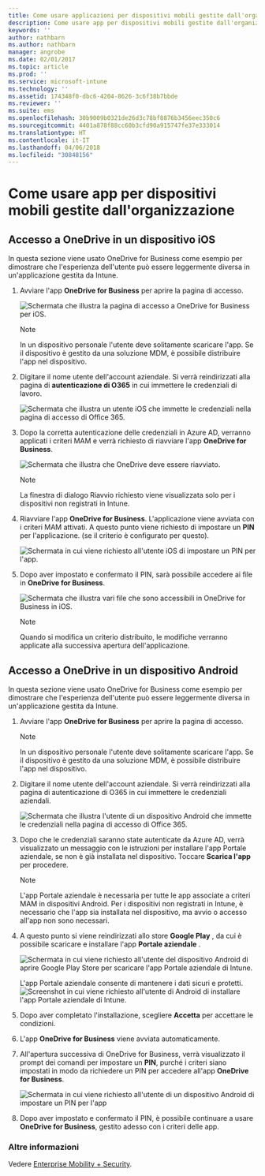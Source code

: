 ```yaml
---
title: Come usare applicazioni per dispositivi mobili gestite dall'organizzazione
description: Come usare app per dispositivi mobili gestite dall'organizzazione
keywords: ''
author: nathbarn
ms.author: nathbarn
manager: angrobe
ms.date: 02/01/2017
ms.topic: article
ms.prod: ''
ms.service: microsoft-intune
ms.technology: ''
ms.assetid: 174348f0-dbc6-4204-8626-3c6f38b7bbde
ms.reviewer: ''
ms.suite: ems
ms.openlocfilehash: 30b9009b0321de26d3c78bf8876b3456eec350c6
ms.sourcegitcommit: 4401a878f88cc60b3cfd90a915747fe37e333014
ms.translationtype: HT
ms.contentlocale: it-IT
ms.lasthandoff: 04/06/2018
ms.locfileid: "30848156"
---
```

# <a name="how-to-use-mobile-apps-managed-by-your-organization"></a>Come usare app per dispositivi mobili gestite dall'organizzazione

## <a name="accessing-onedrive-on-an-ios-device"></a>Accesso a OneDrive in un dispositivo iOS

In questa sezione viene usato OneDrive for Business come esempio per dimostrare che l'esperienza dell'utente può essere leggermente diversa in un'applicazione gestita da Intune.

1. Avviare l'app **OneDrive for Business** per aprire la pagina di accesso.

   ![Schermata che illustra la pagina di accesso a OneDrive for Business per iOS.](./media/ft-useMngdApps-1-launchOnedrive.png)
   > [!NOTE]
   > In un dispositivo personale l'utente deve solitamente scaricare l'app. Se il dispositivo è gestito da una soluzione MDM, è possibile distribuire l'app nel dispositivo.

2. Digitare il nome utente dell'account aziendale. Si verrà reindirizzati alla pagina di **autenticazione di O365** in cui immettere le credenziali di lavoro.

   ![Schermata che illustra un utente iOS che immette le credenziali nella pagina di accesso di Office 365.](./media/ft-useMngdApps-2-enterName.png)
3. Dopo la corretta autenticazione delle credenziali in Azure AD, verranno applicati i criteri MAM e verrà richiesto di riavviare l'app **OneDrive for Business**.

   ![Schermata che illustra che OneDrive deve essere riavviato.](./media/ft-useMngdApps-3-restart.png)
   > [!NOTE]
   > La finestra di dialogo Riavvio richiesto viene visualizzata solo per i dispositivi non registrati in Intune.

4. Riavviare l'app **OneDrive for Business**. L'applicazione viene avviata con i criteri MAM attivati. A questo punto viene richiesto di impostare un **PIN** per l'applicazione. (se il criterio è configurato per questo).

   ![Schermata in cui viene richiesto all'utente iOS di impostare un PIN per l'app.](./media/ft-useMngdApps-4-enterPIN.png)
5. Dopo aver impostato e confermato il PIN, sarà possibile accedere ai file in **OneDrive for Business**.

   ![Schermata che illustra vari file che sono accessibili in OneDrive for Business in iOS.](./media/ft-useMngdApps-5-accessFiles.png)
   > [!NOTE]
   > Quando si modifica un criterio distribuito, le modifiche verranno applicate alla successiva apertura dell'applicazione.

## <a name="accessing-onedrive-on-an-android-device"></a>Accesso a OneDrive in un dispositivo Android
In questa sezione viene usato OneDrive for Business come esempio per dimostrare che l'esperienza dell'utente può essere leggermente diversa in un'applicazione gestita da Intune.
1. Avviare l'app **OneDrive for Business** per aprire la pagina di accesso.
   > [!NOTE]
   > In un dispositivo personale l'utente deve solitamente scaricare l'app. Se il dispositivo è gestito da una soluzione MDM, è possibile distribuire l'app nel dispositivo.

2. Digitare il nome utente dell'account aziendale. Si verrà reindirizzati alla pagina di autenticazione di O365 in cui immettere le credenziali aziendali.

   ![Schermata che illustra l'utente di un dispositivo Android che immette le credenziali nella pagina di accesso di Office 365.](./media/ft-useMngdApps-6-enterCreds.png)
3. Dopo che le credenziali saranno state autenticate da Azure AD, verrà visualizzato un messaggio con le istruzioni per installare l'app Portale aziendale, se non è già installata nel dispositivo. Toccare **Scarica l'app** per procedere.
   > [!NOTE]
   > L'app Portale aziendale è necessaria per tutte le app associate a criteri MAM in dispositivi Android. Per i dispositivi non registrati in Intune, è necessario che l'app sia installata nel dispositivo, ma avvio o accesso all'app non sono necessari.

4. A questo punto si viene reindirizzati allo store **Google Play** , da cui è possibile scaricare e installare l'app **Portale aziendale** .

   ![Schermata in cui viene richiesto all'utente del dispositivo Android di aprire Google Play Store per scaricare l'app Portale aziendale di Intune.](./media/ft-useMngdApps-7-installPortal.png)

   L'app Portale aziendale consente di mantenere i dati sicuri e protetti.
   ![Screenshot in cui viene richiesto all'utente di Android di installare l'app Portale aziendale di Intune.](./media/ft-useMngdApps-8-intunePortal.png)
5. Dopo aver completato l'installazione, scegliere **Accetta** per accettare le condizioni.
6. L'app **OneDrive for Business** viene avviata automaticamente.
7. All'apertura successiva di OneDrive for Business, verrà visualizzato il prompt dei comandi per impostare un **PIN**, purché i criteri siano impostati in modo da richiedere un PIN per accedere all'app **OneDrive for Business**.

   ![Schermata in cui viene richiesto all'utente di un dispositivo Android di impostare un PIN per l'app](./media/ft-useMngdApps-9-setNewPIN.png)
8. Dopo aver impostato e confermato il PIN, è possibile continuare a usare **OneDrive for Business**, gestito adesso con i criteri delle app.

### <a name="want-to-learn-more"></a>Altre informazioni
Vedere [Enterprise Mobility + Security](https://www.microsoft.com/en-us/server-cloud/enterprise-mobility/overview.aspx).
